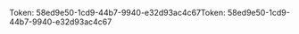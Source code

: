 <span data-ttu-id="f8f5e-101">Token: 58ed9e50-1cd9-44b7-9940-e32d93ac4c67</span><span class="sxs-lookup"><span data-stu-id="f8f5e-101">Token: 58ed9e50-1cd9-44b7-9940-e32d93ac4c67</span></span>